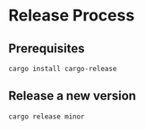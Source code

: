 # Release Process

## Prerequisites

```
cargo install cargo-release
```

## Release a new version

```
cargo release minor
```

